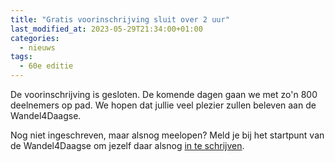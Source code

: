 ```yaml
---
title: "Gratis voorinschrijving sluit over 2 uur"
last_modified_at: 2023-05-29T21:34:00+01:00
categories:
  - nieuws
tags:
  - 60e editie
---
```


De voorinschrijving is gesloten. De komende dagen gaan we met zo'n 800 deelnemers op pad. We hopen dat jullie veel plezier zullen beleven aan de Wandel4Daagse.  

Nog niet ingeschreven, maar alsnog meelopen? Meld je bij het startpunt van de Wandel4Daagse om jezelf daar alsnog [in te schrijven](/inschrijven).  